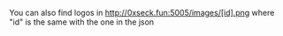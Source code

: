 You can also find logos in http://0xseck.fun:5005/images/[id].png where "id" is the same with the one in the json
